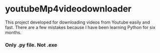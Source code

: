 # youtubeMp4videodownloader
This project developed for downloading videos from Youtube easily and fast. There are a few mistakes because I have been learning Python for six months.

### Only .py file. Not .exe
